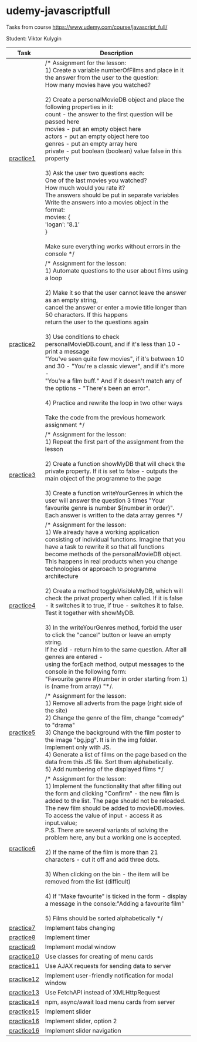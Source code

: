 # udemy-javascriptfull
Tasks from course https://www.udemy.com/course/javascript_full/

Student: Viktor Kulygin

| Task                                                                                  | Description                                                                                                                                                                                                                                                                                                                                                                                                                                                                                                                                                                                                                                                                                                                                                                                                                                                                                              |
|---------------------------------------------------------------------------------------|----------------------------------------------------------------------------------------------------------------------------------------------------------------------------------------------------------------------------------------------------------------------------------------------------------------------------------------------------------------------------------------------------------------------------------------------------------------------------------------------------------------------------------------------------------------------------------------------------------------------------------------------------------------------------------------------------------------------------------------------------------------------------------------------------------------------------------------------------------------------------------------------------------|
| [practice1](https://github.com/astonone/udemy-javascriptfull/tree/master/practice1)   | /* Assignment for the lesson:<br>1) Create a variable numberOfFilms and place in it the answer from the user to the question:<br>How many movies have you watched?<br><br>2) Create a personalMovieDB object and place the following properties in it:<br>count - the answer to the first question will be passed here<br>movies - put an empty object here<br>actors - put an empty object here too<br>genres - put an empty array here<br>private - put boolean (boolean) value false in this property<br><br>3) Ask the user two questions each:<br>One of the last movies you watched?<br>How much would you rate it?<br>  The answers should be put in separate variables<br>  Write the answers into a movies object in the format:<br>  movies: {<br>  'logan': '8.1'<br> }<br><br>Make sure everything works without errors in the console */                                                    |
| [practice2](https://github.com/astonone/udemy-javascriptfull/tree/master/practice2)   | /* Assignment for the lesson:<br>1) Automate questions to the user about films using a loop<br><br>2) Make it so that the user cannot leave the answer as an empty string,<br>cancel the answer or enter a movie title longer than 50 characters. If this happens<br>return the user to the questions again<br><br>3) Use conditions to check personalMovieDB.count, and if it's less than 10 - print a message<br>"You've seen quite few movies", if it's between 10 and 30 - "You're a classic viewer", and if it's more -<br>"You're a film buff." And if it doesn't match any of the options - "There's been an error".<br><br>4) Practice and rewrite the loop in two other ways<br><br>Take the code from the previous homework assignment */                                                                                                                                                      |
| [practice3](https://github.com/astonone/udemy-javascriptfull/tree/master/practice3)   | /* Assignment for the lesson:<br>1) Repeat the first part of the assignment from the lesson<br><br>2) Create a function showMyDB that will check the private property. If it is set to false - outputs the main object of the programme to the page<br><br>3) Create a function writeYourGenres in which the user will answer the question 3 times "Your favourite genre is number ${number in order}". Each answer is written to the data array genres */                                                                                                                                                                                                                                                                                                                                                                                                                                               |
| [practice4](https://github.com/astonone/udemy-javascriptfull/tree/master/practice4)   | /* Assignment for the lesson:<br>1) We already have a working application consisting of individual functions. Imagine that you have a task to rewrite it so that all functions become methods of the personalMovieDB object. This happens in real products when you change technologies or approach to programme architecture<br><br>2) Create a method toggleVisibleMyDB, which will check the privat property when called. If it is false - it switches it to true, if true - switches it to false. Test it together with showMyDB.<br><br>3) In the writeYourGenres method, forbid the user to click the "cancel" button or leave an empty string.<br>If he did - return him to the same question. After all genres are entered -<br>using the forEach method, output messages to the console in the following form:<br>"Favourite genre #(number in order starting from 1) is (name from array) "*/. |
| [practice5](https://github.com/astonone/udemy-javascriptfull/tree/master/practice5)   | /* Assignment for the lesson:<br>1) Remove all adverts from the page (right side of the site)<br>2) Change the genre of the film, change "comedy" to "drama"<br>3) Change the background with the film poster to the image "bg.jpg". It is in the img folder. Implement only with JS.<br>4) Generate a list of films on the page based on the data from this JS file. Sort them alphabetically.<br>5) Add numbering of the displayed films */                                                                                                                                                                                                                                                                                                                                                                                                                                                            |
| [practice6](https://github.com/astonone/udemy-javascriptfull/tree/master/practice6)   | /* Assignment for the lesson:<br>1) Implement the functionality that after filling out the form and clicking "Confirm" - the new film is added to the list. The page should not be reloaded.<br>The new film should be added to movieDB.movies.<br>To access the value of input - access it as input.value;<br>P.S. There are several variants of solving the problem here, any but a working one is accepted.<br><br>2) If the name of the film is more than 21 characters - cut it off and add three dots.<br><br>3) When clicking on the bin - the item will be removed from the list (difficult)<br><br>4) If "Make favourite" is ticked in the form - display a message in the console:"Adding a favourite film"<br><br>5) Films should be sorted alphabetically */                                                                                                                                 |
| [practice7](https://github.com/astonone/udemy-javascriptfull/tree/master/practice7)   | Implement tabs changing                                                                                                                                                                                                                                                                                                                                                                                                                                                                                                                                                                                                                                                                                                                                                                                                                                                                                  |
| [practice8](https://github.com/astonone/udemy-javascriptfull/tree/master/practice8)   | Implement timer                                                                                                                                                                                                                                                                                                                                                                                                                                                                                                                                                                                                                                                                                                                                                                                                                                                                                          |
| [practice9](https://github.com/astonone/udemy-javascriptfull/tree/master/practice9)   | Implement modal window                                                                                                                                                                                                                                                                                                                                                                                                                                                                                                                                                                                                                                                                                                                                                                                                                                                                                   |
| [practice10](https://github.com/astonone/udemy-javascriptfull/tree/master/practice10) | Use classes for creating of menu cards                                                                                                                                                                                                                                                                                                                                                                                                                                                                                                                                                                                                                                                                                                                                                                                                                                                                   |
| [practice11](https://github.com/astonone/udemy-javascriptfull/tree/master/practice11) | Use AJAX requests for sending data to server                                                                                                                                                                                                                                                                                                                                                                                                                                                                                                                                                                                                                                                                                                                                                                                                                                                             |
| [practice12](https://github.com/astonone/udemy-javascriptfull/tree/master/practice12) | Implement user-friendly notification for modal window                                                                                                                                                                                                                                                                                                                                                                                                                                                                                                                                                                                                                                                                                                                                                                                                                                                    |
| [practice13](https://github.com/astonone/udemy-javascriptfull/tree/master/practice13) | Use FetchAPI instead of XMLHttpRequest                                                                                                                                                                                                                                                                                                                                                                                                                                                                                                                                                                                                                                                                                                                                                                                                                                                                   |
| [practice14](https://github.com/astonone/udemy-javascriptfull/tree/master/practice14) | npm, async/await load menu cards from server                                                                                                                                                                                                                                                                                                                                                                                                                                                                                                                                                                                                                                                                                                                                                                                                                                                             |
| [practice15](https://github.com/astonone/udemy-javascriptfull/tree/master/practice15) | Implement slider                                                                                                                                                                                                                                                                                                                                                                                                                                                                                                                                                                                                                                                                                                                                                                                                                                                                                         |
| [practice16](https://github.com/astonone/udemy-javascriptfull/tree/master/practice16) | Implement slider, option 2                                                                                                                                                                                                                                                                                                                                                                                                                                                                                                                                                                                                                                                                                                                                                                                                                                                                               |
| [practice16](https://github.com/astonone/udemy-javascriptfull/tree/master/practice17) | Implement slider navigation                                                                                                                                                                                                                                                                                                                                                                                                                                                                                                                                                                                                                                                                                                                                                                                                                                                                              |

